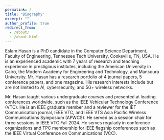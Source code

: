 ```yaml
---
permalink: /
title: "Biography"
excerpt: ""
author_profile: true
redirect_from: 
  - /about/
  - /about.html
---
```


<div style="text-align: left;">
Eslam Hasan is a PhD candidate in the Computer Science Department, Faculty of Engineering, Tennessee Tech University, Cookeville, TN, USA. He is an experienced academic with 7 years of research and teaching experience in prestigious institutes, including the American University in Cairo, the Modern Academy for Engineering and Technology, and Mansoura University. Mr. Hasan has a research portfolio of 4 journal papers, 5 conference papers, and one magazine. His research interests include but are not limited to AI, cybersecurity, and 5G+ wireless networks.
</div>

Mr. Hasan taught various undergraduate courses and presented at leading conferences worldwide, such as the IEEE Vehicular Technology Conference (VTC). He is an IEEE graduate member and a reviewer for the IET Communication journal, IEEE VTC, and IEEE VTS Asia Pacific Wireless Communications Symposium (APWCS). He served as a session chair for three sessions in IEEE VTC Fall 2024. He serves regularly in conference organizations and TPC membership for IEEE flagship conferences such as the IEEE Virtual Conference on Communications (VCC).
